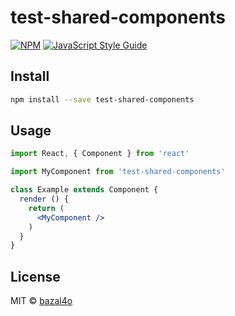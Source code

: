 # test-shared-components

> 

[![NPM](https://img.shields.io/npm/v/test-shared-components.svg)](https://www.npmjs.com/package/test-shared-components) [![JavaScript Style Guide](https://img.shields.io/badge/code_style-standard-brightgreen.svg)](https://standardjs.com)

## Install

```bash
npm install --save test-shared-components
```

## Usage

```jsx
import React, { Component } from 'react'

import MyComponent from 'test-shared-components'

class Example extends Component {
  render () {
    return (
      <MyComponent />
    )
  }
}
```

## License

MIT © [bazal4o](https://github.com/bazal4o)
